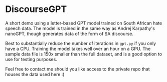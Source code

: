 # DiscourseGPT
A short demo using a letter-based GPT model trained on South African hate speech data. The model is trained in the same way as Andrej Karpathy's nanoGPT, though generates data of the form of SA discourse. 

Best to substantially reduce the number of iterations in `gpt.py` if you only have a CPU. Training the model takes well over an hour on a GPU. The sample data file is 150x smaller than the full dataset, and is a good option to use for testing purposes.

Feel free to contact me should you like access to the private repo that houses the data used here :)
